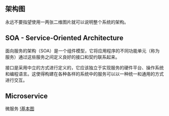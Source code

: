 架构图
---------
永远不要指望使用一两张二维图片就可以说明整个系统的架构。

SOA - Service-Oriented Architecture
---------
面向服务的架构（SOA）是一个组件模型，它将应用程序的不同功能单元（称为服务）通过这些服务之间定义良好的接口和契约联系起来。

接口是采用中立的方式进行定义的，它应该独立于实现服务的硬件平台、操作系统和编程语言。这使得构建在各种各样的系统中的服务可以以一种统一和通用的方式进行交互。

Microservice
---------
微服务
[!基本图](http://img3.tbcdn.cn/L1/461/1/6a2474878e4c1000335770fe64269269f9211d17.png)